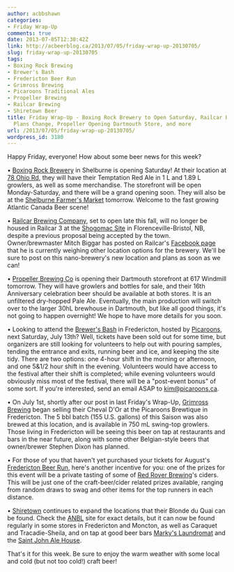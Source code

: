 ```yaml
---
author: acbbshawn
categories:
- Friday Wrap-Up
comments: true
date: 2013-07-05T12:30:42Z
link: http://acbeerblog.ca/2013/07/05/friday-wrap-up-20130705/
slug: friday-wrap-up-20130705
tags:
- Boxing Rock Brewing
- Brewer's Bash
- Fredericton Beer Run
- Grimross Brewing
- Picaroons Traditional Ales
- Propeller Brewing
- Railcar Brewing
- Shiretown Beer
title: Friday Wrap-Up - Boxing Rock Brewery to Open Saturday, Railcar Brewing Location
  Plans Change, Propeller Opening Dartmouth Store, and more
url: /2013/07/05/friday-wrap-up-20130705/
wordpress_id: 3180
---
```


Happy Friday, everyone! How about some beer news for this week?

• [Boxing Rock Brewery](http://www.boxingrock.ca/) in Shelburne is opening Saturday! At their location at [78 Ohio Rd](http://www.boxingrock.ca/contact), they will have their Temptation Red Ale in 1 L and 1.89 L growlers, as well as some merchandise. The storefront will be open Monday-Saturday, and there will be a grand opening soon. They will also be at the [Shelburne Farmer's Market](https://www.facebook.com/ShelburneFarmersMarket) tomorrow. Welcome to the fast growing Atlantic Canada Beer scene!

• [Railcar Brewing Company](http://www.railcarbrewing.com/), set to open late this fall, will no longer be housed in Railcar 3 at the [Shogomac Site](http://www.florencevillebristol.ca/html/shogomoc.html) in Florenceville-Bristol, NB, despite a previous proposal being accepted by the town. Owner/brewmaster Mitch Biggar has posted on Railcar's [Facebook page](https://www.facebook.com/groups/railcarbrewing/) that he is currently weighing other location options for the brewery. We'll be sure to post on this nano-brewery's new location and plans as soon as we can!

• [Propeller Brewing Co](http://drinkpropeller.ca/) is opening their Dartmouth storefront at 617 Windmill tomorrow. They will have growlers and bottles for sale, and their 16th Anniversary celebration beer should be available at both stores. It is an unfiltered dry-hopped Pale Ale. Eventually, the main production will switch over to the larger 30hL brewhouse in Dartmouth, but like all good things, it's not going to happen overnight! We hope to have more details for you soon.

• Looking to attend the [Brewer's Bash](https://www.facebook.com/PicaroonsBrewersBash) in Fredericton, hosted by [Picaroons](https://www.facebook.com/picaroons), next Saturday, July 13th? Well, tickets have been sold out for some time, but organizers are still looking for volunteers to help out with pouring samples, tending the entrance and exits, running beer and ice, and keeping the site tidy. There are two options: one 4-hour shift in the morning or afternoon, and one 5&1/2 hour shift in the evening. Volunteers would have access to the festival after their shift is completed; while evening volunteers would obviously miss most of the festival, there will be a "post-event bonus" of some sort. If you're interested, send an email ASAP to kim@picaroons.ca.

• On July 1st, shortly after our post in last Friday's Wrap-Up, [Grimross Brewing](https://www.facebook.com/pages/Grimross-Brewing-Co/110264115801307) began selling their Cheval D'Or at the Picaroons Brewtique in Fredericton. The 5 bbl batch (155 U.S. gallons) of this Saison was also brewed at this location, and is available in 750 mL swing-top growlers. Those living in Fredericton will be seeing this beer on tap at restaurants and bars in the near future, along with some other Belgian-style beers that owner/brewer Stephen Dixon has planned.

• For those of you that haven't yet purchased your tickets for August's [Fredericton Beer Run](http://atlanticcanadabeerblog.wordpress.com/2013/06/05/fredericton-beer-run-to-be-held-this-summer/), here's another incentive for you: one of the prizes for this event will be a private tasting of some of [Red Rover Brewing](http://www.redroverbrew.com/)'s ciders. This will be just one of the craft-beer/cider related prizes available, ranging from random draws to swag and other items for the top runners in each distance.

• [Shiretown](https://www.facebook.com/shiretown) continues to expand the locations that their Blonde du Quai can be found. Check the [ANBL](http://www.nbliquor.com/location.html?upc=400000024493+&submit.x=19&submit.y=14) site for exact details, but it can now be found regularly in some stores in Fredericton and Moncton, as well as Caraquet and Tracadie-Sheila, and on tap at good beer bars [Marky's Laundromat](https://www.facebook.com/pages/Laundromat-Expresso-Bar/133734576637538) and the [Saint John Ale House](https://www.facebook.com/SaintJohnAleHouse).

That's it for this week. Be sure to enjoy the warm weather with some local and cold (but not too cold!) craft beer!
